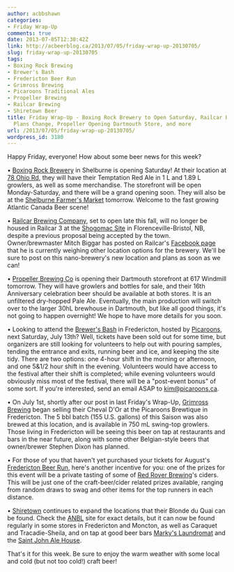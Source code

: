 ```yaml
---
author: acbbshawn
categories:
- Friday Wrap-Up
comments: true
date: 2013-07-05T12:30:42Z
link: http://acbeerblog.ca/2013/07/05/friday-wrap-up-20130705/
slug: friday-wrap-up-20130705
tags:
- Boxing Rock Brewing
- Brewer's Bash
- Fredericton Beer Run
- Grimross Brewing
- Picaroons Traditional Ales
- Propeller Brewing
- Railcar Brewing
- Shiretown Beer
title: Friday Wrap-Up - Boxing Rock Brewery to Open Saturday, Railcar Brewing Location
  Plans Change, Propeller Opening Dartmouth Store, and more
url: /2013/07/05/friday-wrap-up-20130705/
wordpress_id: 3180
---
```


Happy Friday, everyone! How about some beer news for this week?

• [Boxing Rock Brewery](http://www.boxingrock.ca/) in Shelburne is opening Saturday! At their location at [78 Ohio Rd](http://www.boxingrock.ca/contact), they will have their Temptation Red Ale in 1 L and 1.89 L growlers, as well as some merchandise. The storefront will be open Monday-Saturday, and there will be a grand opening soon. They will also be at the [Shelburne Farmer's Market](https://www.facebook.com/ShelburneFarmersMarket) tomorrow. Welcome to the fast growing Atlantic Canada Beer scene!

• [Railcar Brewing Company](http://www.railcarbrewing.com/), set to open late this fall, will no longer be housed in Railcar 3 at the [Shogomac Site](http://www.florencevillebristol.ca/html/shogomoc.html) in Florenceville-Bristol, NB, despite a previous proposal being accepted by the town. Owner/brewmaster Mitch Biggar has posted on Railcar's [Facebook page](https://www.facebook.com/groups/railcarbrewing/) that he is currently weighing other location options for the brewery. We'll be sure to post on this nano-brewery's new location and plans as soon as we can!

• [Propeller Brewing Co](http://drinkpropeller.ca/) is opening their Dartmouth storefront at 617 Windmill tomorrow. They will have growlers and bottles for sale, and their 16th Anniversary celebration beer should be available at both stores. It is an unfiltered dry-hopped Pale Ale. Eventually, the main production will switch over to the larger 30hL brewhouse in Dartmouth, but like all good things, it's not going to happen overnight! We hope to have more details for you soon.

• Looking to attend the [Brewer's Bash](https://www.facebook.com/PicaroonsBrewersBash) in Fredericton, hosted by [Picaroons](https://www.facebook.com/picaroons), next Saturday, July 13th? Well, tickets have been sold out for some time, but organizers are still looking for volunteers to help out with pouring samples, tending the entrance and exits, running beer and ice, and keeping the site tidy. There are two options: one 4-hour shift in the morning or afternoon, and one 5&1/2 hour shift in the evening. Volunteers would have access to the festival after their shift is completed; while evening volunteers would obviously miss most of the festival, there will be a "post-event bonus" of some sort. If you're interested, send an email ASAP to kim@picaroons.ca.

• On July 1st, shortly after our post in last Friday's Wrap-Up, [Grimross Brewing](https://www.facebook.com/pages/Grimross-Brewing-Co/110264115801307) began selling their Cheval D'Or at the Picaroons Brewtique in Fredericton. The 5 bbl batch (155 U.S. gallons) of this Saison was also brewed at this location, and is available in 750 mL swing-top growlers. Those living in Fredericton will be seeing this beer on tap at restaurants and bars in the near future, along with some other Belgian-style beers that owner/brewer Stephen Dixon has planned.

• For those of you that haven't yet purchased your tickets for August's [Fredericton Beer Run](http://atlanticcanadabeerblog.wordpress.com/2013/06/05/fredericton-beer-run-to-be-held-this-summer/), here's another incentive for you: one of the prizes for this event will be a private tasting of some of [Red Rover Brewing](http://www.redroverbrew.com/)'s ciders. This will be just one of the craft-beer/cider related prizes available, ranging from random draws to swag and other items for the top runners in each distance.

• [Shiretown](https://www.facebook.com/shiretown) continues to expand the locations that their Blonde du Quai can be found. Check the [ANBL](http://www.nbliquor.com/location.html?upc=400000024493+&submit.x=19&submit.y=14) site for exact details, but it can now be found regularly in some stores in Fredericton and Moncton, as well as Caraquet and Tracadie-Sheila, and on tap at good beer bars [Marky's Laundromat](https://www.facebook.com/pages/Laundromat-Expresso-Bar/133734576637538) and the [Saint John Ale House](https://www.facebook.com/SaintJohnAleHouse).

That's it for this week. Be sure to enjoy the warm weather with some local and cold (but not too cold!) craft beer!
